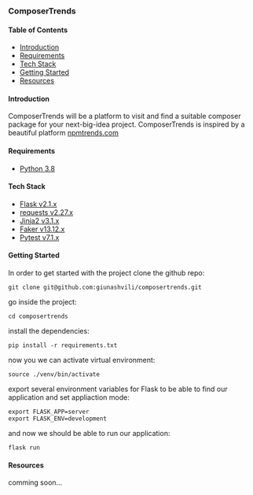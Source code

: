 ### ComposerTrends


#### Table of Contents

* [Introduction](#introduction)
* [Requirements](#requirements)
* [Tech Stack](#tech-stack)
* [Getting Started](#getting-started)
* [Resources](#resources)


#### Introduction
ComposerTrends will be a platform to visit and find a suitable composer package for your next-big-idea project.
ComposerTrends is inspired by a beautiful platform [npmtrends.com](https://npmtrends.com)

#### Requirements

* [Python 3.8](https://www.python.org/)

#### Tech Stack
* [Flask v2.1.x](https://flask.palletsprojects.com/en/2.1.x/)
* [requests v2.27.x](https://requests.readthedocs.io/en/latest/)
* [Jinja2 v3.1.x](https://jinja.palletsprojects.com/en/3.1.x/)
* [Faker v13.12.x](https://faker.readthedocs.io/en/master/)
* [Pytest v7.1.x](https://docs.pytest.org/en/7.1.x/)

#### Getting Started
In order to get started with the project clone the github repo:
```commandline
git clone git@github.com:giunashvili/composertrends.git
```

go inside the project:
```commandline
cd composertrends
```

install the dependencies:
```commandline
pip install -r requirements.txt
```

now you we can activate virtual environment:
```commandline
source ./venv/bin/activate
```

export several environment variables for Flask to be able to find our application and set appliaction mode:
```commandline
export FLASK_APP=server
export FLASK_ENV=development
```

and now we should be able to run our application:
```commandline
flask run
```


#### Resources
comming soon...